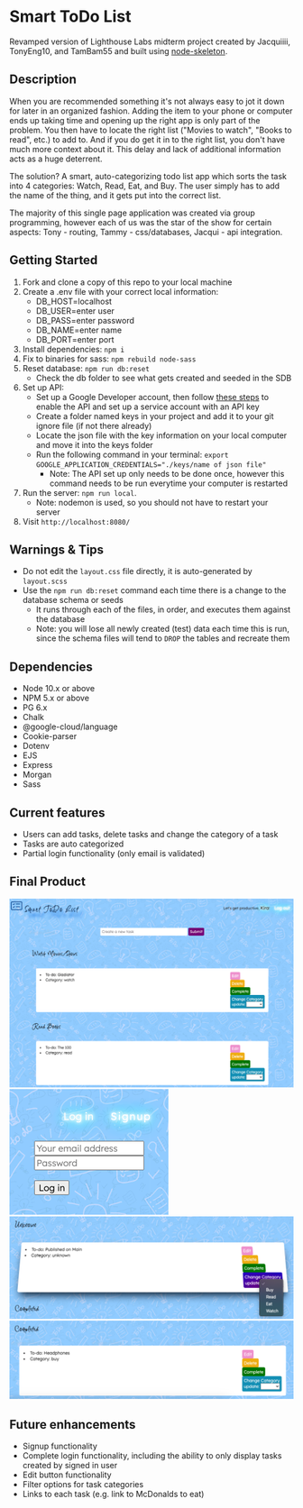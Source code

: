 # Smart ToDo List

Revamped version of Lighthouse Labs midterm project created by Jacquiiii, TonyEng10, and TamBam55 and built using [node-skeleton](https://github.com/lighthouse-labs/node-skeleton).

## Description
When you are recommended something it's not always easy to jot it down for later in an organized fashion. Adding the item to your phone or computer ends up taking time and opening up the right app is only part of the problem. You then have to locate the right list ("Movies to watch", "Books to read", etc.) to add to. And if you do get it in to the right list, you don't have much more context about it. This delay and lack of additional information acts as a huge deterrent.

The solution? A smart, auto-categorizing todo list app which sorts the task into 4 categories: Watch, Read, Eat, and Buy. The user simply has to add the name of the thing, and it gets put into the correct list.

 The majority of this single page application was created via group programming, however each of us was the star of the show for certain aspects: Tony - routing, Tammy - css/databases, Jacqui - api integration.


## Getting Started

1. Fork and clone a copy of this repo to your local machine
3. Create a .env file with your correct local information:
    - DB_HOST=localhost
    - DB_USER=enter user
    - DB_PASS=enter password
    - DB_NAME=enter name
    - DB_PORT=enter port
4. Install dependencies: `npm i`
5. Fix to binaries for sass: `npm rebuild node-sass`
6. Reset database: `npm run db:reset`
    - Check the db folder to see what gets created and seeded in the SDB
7. Set up API:
    - Set up a Google Developer account, then follow [these steps](https://cloud.google.com/natural-language/docs/setup) to enable the API and set up a service account with an API key
    - Create a folder named keys in your project and add it to your git ignore file (if not there already)
    - Locate the json file with the key information on your local computer and move it into the keys folder
    - Run the following command in your terminal: `export GOOGLE_APPLICATION_CREDENTIALS="./keys/name of json file"`
      - Note: The API set up only needs to be done once, however this command needs to be run everytime your computer is restarted
8. Run the server: `npm run local`.
    - Note: nodemon is used, so you should not have to restart your server
9. Visit `http://localhost:8080/`

## Warnings & Tips

- Do not edit the `layout.css` file directly, it is auto-generated by `layout.scss`
- Use the `npm run db:reset` command each time there is a change to the database schema or seeds
  - It runs through each of the files, in order, and executes them against the database
  - Note: you will lose all newly created (test) data each time this is run, since the schema files will tend to `DROP` the tables and recreate them

## Dependencies

- Node 10.x or above
- NPM 5.x or above
- PG 6.x
- Chalk
- @google-cloud/language
- Cookie-parser
- Dotenv
- EJS
- Express
- Morgan
- Sass

## Current features

- Users can add tasks, delete tasks and change the category of a task
- Tasks are auto categorized
- Partial login functionality (only email is validated)

## Final Product

!["Main view"](https://github.com/Jacquiiii/TJT-Midterm/blob/master/docs/Main%20page.png)
!["Login"](https://github.com/Jacquiiii/TJT-Midterm/blob/master/docs/Login.png)
!["Change Category"](https://github.com/Jacquiiii/TJT-Midterm/blob/master/docs/Change%20category.png)
!["Completed task"](https://github.com/Jacquiiii/TJT-Midterm/blob/master/docs/Completed%20tasks.png)

## Future enhancements

- Signup functionality
- Complete login functionality, including the ability to only display tasks created by signed in user
- Edit button functionality
- Filter options for task categories
- Links to each task (e.g. link to McDonalds to eat)

